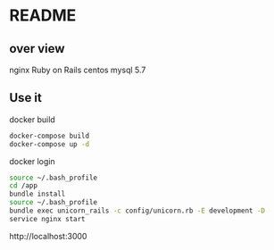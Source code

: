 # README

## over view

nginx
Ruby on Rails
centos
mysql 5.7

## Use it

docker build

```bash
docker-compose build
docker-compose up -d
```

docker login

```bash
source ~/.bash_profile
cd /app
bundle install
source ~/.bash_profile
bundle exec unicorn_rails -c config/unicorn.rb -E development -D
service nginx start
```
http://localhost:3000
